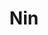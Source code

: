 ---
title: Nin
featuredImage: ../../images/region/region-nin.jpg
featuredImage_alt: nin_image
slug: path
briefDescription: The small town of Nin is one of the oldest on the eastern Adriatic coast. Founded in the 9th century B.C., Nin was an important maritime and commercial center, and ancient Roman remains of the largest temple in this area date from the 1st century.
---